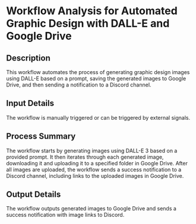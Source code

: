 # Workflow Analysis for Automated Graphic Design with DALL-E and Google Drive

## Description
This workflow automates the process of generating graphic design images using DALL-E based on a prompt, saving the generated images to Google Drive, and then sending a notification to a Discord channel.

## Input Details
The workflow is manually triggered or can be triggered by external signals.

## Process Summary
The workflow starts by generating images using DALL-E 3 based on a provided prompt. It then iterates through each generated image, downloading it and uploading it to a specified folder in Google Drive. After all images are uploaded, the workflow sends a success notification to a Discord channel, including links to the uploaded images in Google Drive.

## Output Details
The workflow outputs generated images to Google Drive and sends a success notification with image links to Discord.
